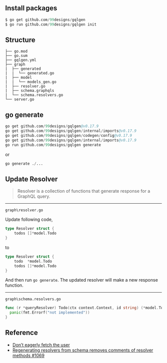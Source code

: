## Install packages

```s
$ go get github.com/99designs/gqlgen
$ go run github.com/99designs/gqlgen init
```


## Structure

```
├── go.mod                
├── go.sum                
├── gqlgen.yml            
├── graph                 
|  ├── generated          
|  |  └── generated.go    
|  ├── model              
|  |  └── models_gen.go   
|  ├── resolver.go        
|  ├── schema.graphqls    
|  └── schema.resolvers.go
└── server.go
```

## go generate

```s
go get github.com/99designs/gqlgen@v0.17.9
go get github.com/99designs/gqlgen/internal/imports@v0.17.9
go get github.com/99designs/gqlgen/codegen/config@v0.17.9
go get github.com/99designs/gqlgen/internal/imports@v0.17.9
go run github.com/99designs/gqlgen generate
```

or

```s
go generate ./...
```



## Update Resolver

> Resolver is a collection of functions that generate response for a GraphQL query.

---
`graph\resolver.go`

Update following code,

```go
type Resolver struct {
	todos []*model.Todo
}
```

to

```go
type Resolver struct {
	todo  *model.Todo
	todos []*model.Todo
}
```

And then run `go generate`. The updated resolver will make a new response function.

---
`graph\schema.resolvers.go`

```go
func (r *queryResolver) Todo(ctx context.Context, id string) (*model.Todo, error) {
  panic(fmt.Errorf("not implemented"))
}
```


## Reference

- [Don’t eagerly fetch the user](https://gqlgen.com/getting-started/#dont-eagerly-fetch-the-user)
- [Regenerating resolvers from schema removes comments of resolver methods #1069](https://github.com/99designs/gqlgen/issues/1069)
